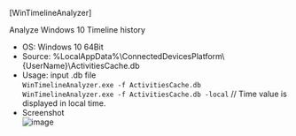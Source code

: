 [WinTimelineAnalyzer]  

Analyze Windows 10 Timeline history  

- OS: Windows 10 64Bit  
- Source: %LocalAppData%\ConnectedDevicesPlatform\\{UserName}\ActivitiesCache.db  
- Usage: input .db file  
`WinTimelineAnalyzer.exe -f ActivitiesCache.db`  
`WinTimelineAnalyzer.exe -f ActivitiesCache.db -local` // Time value is displayed in local time.  
- Screenshot  
![image](https://user-images.githubusercontent.com/69110090/95645649-3ad4e800-0afc-11eb-8b0f-1c3a2ecb6b23.png)  
